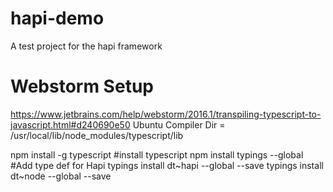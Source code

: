 # hapi-demo
A test project for the hapi framework 

# Webstorm Setup 
https://www.jetbrains.com/help/webstorm/2016.1/transpiling-typescript-to-javascript.html#d240690e50 
    Ubuntu Compiler Dir = /usr/local/lib/node_modules/typescript/lib
    
npm install -g typescript #install typescript 
npm install typings --global #Add type def for Hapi 
typings install dt~hapi --global --save
typings install dt~node --global --save
